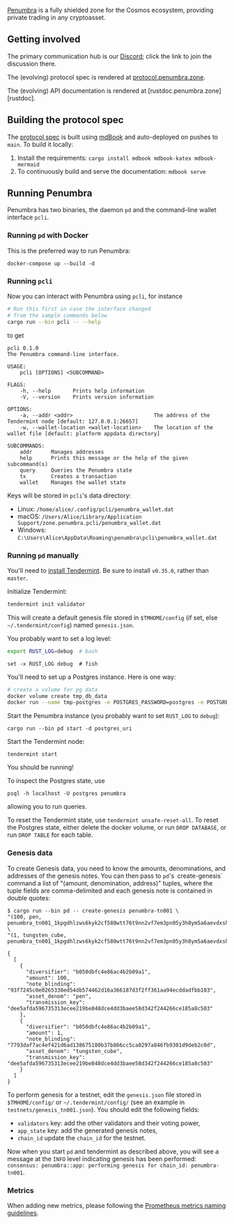 [Penumbra] is a fully shielded zone for the Cosmos ecosystem, providing private
trading in any cryptoasset.

## Getting involved

The primary communication hub is our [Discord]; click the link to join the
discussion there.

The (evolving) protocol spec is rendered at [protocol.penumbra.zone][protocol].

The (evolving) API documentation is rendered at [rustdoc.penumbra.zone][rustdoc].

## Building the protocol spec

The [protocol spec][protocol] is built using [mdBook] and auto-deployed on
pushes to `main`.  To build it locally:

1. Install the requirements: `cargo install mdbook mdbook-katex mdbook-mermaid`
2. To continuously build and serve the documentation: `mdbook serve`

## Running Penumbra

Penumbra has two binaries, the daemon `pd` and the command-line wallet interface `pcli`.

### Running `pd` with Docker

This is the preferred way to run Penumbra:
```
docker-compose up --build -d
```

### Running `pcli`

Now you can interact with Penumbra using `pcli`, for instance
```bash
# Run this first in case the interface changed
# from the sample commands below
cargo run --bin pcli -- --help
```
to get
```
pcli 0.1.0
The Penumbra command-line interface.

USAGE:
    pcli [OPTIONS] <SUBCOMMAND>

FLAGS:
    -h, --help       Prints help information
    -V, --version    Prints version information

OPTIONS:
    -a, --addr <addr>                          The address of the Tendermint node [default: 127.0.0.1:26657]
    -w, --wallet-location <wallet-location>    The location of the wallet file [default: platform appdata directory]

SUBCOMMANDS:
    addr      Manages addresses
    help      Prints this message or the help of the given subcommand(s)
    query     Queries the Penumbra state
    tx        Creates a transaction
    wallet    Manages the wallet state
```

Keys will be stored in `pcli`'s data directory:

* Linux: `/home/alice/.config/pcli/penumbra_wallet.dat`
* macOS: `/Users/Alice/Library/Application Support/zone.penumbra.pcli/penumbra_wallet.dat`
* Windows: `C:\Users\Alice\AppData\Roaming\penumbra\pcli\penumbra_wallet.dat`

### Running `pd` manually

You'll need to [install Tendermint][tm-install].  Be sure to install `v0.35.0`,
rather than `master`.

Initialize Tendermint:
```bash
tendermint init validator
```

This will create a default genesis file stored in `$TMHOME/config` (if set, else `~/.tendermint/config`) named `genesis.json`.

You probably want to set a log level:
```bash
export RUST_LOG=debug  # bash
```
```fish
set -x RUST_LOG debug  # fish
```

You'll need to set up a Postgres instance.  Here is one way:
```bash
# create a volume for pg data
docker volume create tmp_db_data
docker run --name tmp-postgres -e POSTGRES_PASSWORD=postgres -e POSTGRES_USER=postgres -e POSTGRES_DB=penumbra -p 5432:5432 -v tmp_db_data:/var/lib/postgresql/data -d postgres
```

Start the Penumbra instance (you probably want to set `RUST_LOG` to `debug`):
```
cargo run --bin pd start -d postgres_uri
```
Start the Tendermint node:
```
tendermint start
```

You should be running!  

To inspect the Postgres state, use
```
psql -h localhost -U postgres penumbra
```
allowing you to run queries.

To reset the Tendermint state, use `tendermint unsafe-reset-all`.  To reset the
Postgres state, either delete the docker volume, or run `DROP DATABASE`, or run
`DROP TABLE` for each table.

### Genesis data

To create Genesis data, you need to know the amounts, denominations, and addresses of the genesis notes. You can then pass to `pd`'s` `create-genesis` command a list of "(amount, denomination, address)" tuples, where the tuple fields are comma-delimited and each genesis note is contained in double quotes:
```console
$ cargo run --bin pd -- create-genesis penumbra-tn001 \
"(100, pen, penumbra_tn001_1kpgdhlzws6kyk2cf580wtt76t9nn2vf7em3pn05y3h8ym5a6aevdxshjgsnxecv94rzsxdhng6cjp8kgchqxud06p9xka0yxv99rty3njetqqnx2hrzz4tc03956e0)" \
"(1, tungsten_cube, penumbra_tn001_1kpgdhlzws6kyk2cf580wtt76t9nn2vf7em3pn05y3h8ym5a6aevdxshjgsnxecv94rzsxdhng6cjp8kgchqxud06p9xka0yxv99rty3njetqqnx2hrzz4tc03956e0)"

{
  [
    {
      "diversifier": "b050dbfc4e86ac4b2b09a1",
      "amount": 100,
      "note_blinding": "93f7245c0e0265338ed54db574462d16a366187d3f2ff361aa94ecddadfbb103",
      "asset_denom": "pen",
      "transmission_key": "dee5afda596735313ecee219be848dce4dd3baee58d342f244266ce185a8c503"
    },
    {
      "diversifier": "b050dbfc4e86ac4b2b09a1",
      "amount": 1,
      "note_blinding": "7793daf7ac4ef421d6ad138675180b37b866cc5ca0297a846fb9301d9deb2c0d",
      "asset_denom": "tungsten_cube",
      "transmission_key": "dee5afda596735313ecee219be848dce4dd3baee58d342f244266ce185a8c503"
    }
  ]
}
```

To perform genesis for a testnet, edit the `genesis.json` file stored in `$TMHOME/config/` or `~/.tendermint/config/` (see an example in `testnets/genesis_tn001.json`). You should edit the following fields:
* `validators` key: add the other validators and their voting power,
* `app_state` key: add the generated genesis notes,
* `chain_id` update the `chain_id` for the testnet.

Now when you start `pd` and tendermint as described above, you will see a message at the `INFO` level indicating genesis has been performed: `consensus: penumbra::app: performing genesis for chain_id: penumbra-tn001`.

### Metrics

When adding new metrics, please following the [Prometheus metrics naming guidelines](https://prometheus.io/docs/practices/naming/).

[Discord]: https://discord.gg/hKvkrqa3zC
[Penumbra]: https://penumbra.zone
[protocol]: https://protocol.penumbra.zone
[mdBook]: https://github.com/rust-lang/mdBook
[tm-install]: https://github.com/tendermint/tendermint/blob/master/docs/introduction/install.md#from-source
